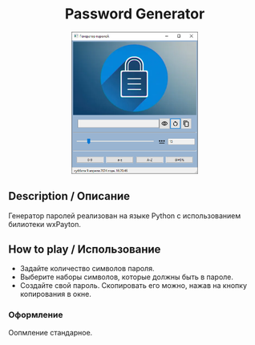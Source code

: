<h1 align="center">Password Generator</h1>
<p align="center"><img  src="./images/pgss.png" width="50%"></p>

## Description / Описание

 Генератор паролей реализован на языке Python с использованием билиотеки wxPayton. 
 
 
## How to play / Использование

- Задайте количество символов пароля.
- Выберите наборы символов, которые должны быть в пароле.
- Создайте свой пароль. Скопировать его можно, нажав на кнопку копирования в окне.

### Оформление

Оопмление стандарное.